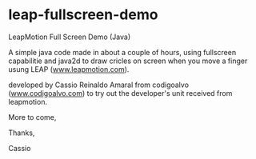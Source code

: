 leap-fullscreen-demo
====================

LeapMotion Full Screen Demo (Java)

A simple java code made in about a couple of hours,
using fullscreen capabilitie and java2d to draw cricles
on screen when you move a finger usung LEAP (www.leapmotion.com).

developed by Cassio Reinaldo Amaral from codigoalvo (www.codigoalvo.com)
to try out the developer's unit received from leapmotion.

More to come,

Thanks,

Cassio

